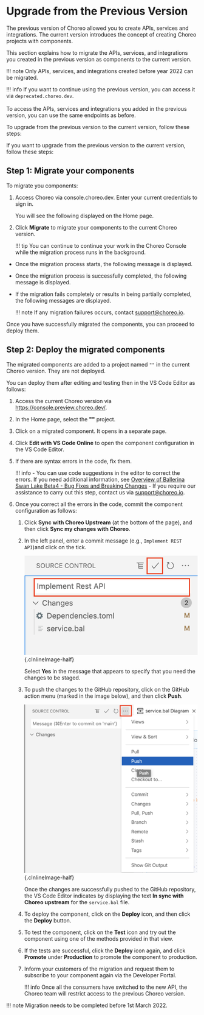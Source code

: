 # Upgrade from the Previous Version

The previous version of Choreo allowed you to create APIs, services and integrations. The current version introduces the concept of creating Choreo projects with components.

This section explains how to migrate the APIs, services, and integrations you created in the previous version as components to the current version.

!!! note
    Only APIs, services, and integrations created before year 2022 can be migrated.

!!! info
    If you want to continue using the previous version, you can access it via `deprecated.choreo.dev`.<br/><br/>To access the APIs, services and integrations you added in the previous version, you can use the same endpoints as before.

To upgrade from the previous version to the current version, follow these steps:

If you want to upgrade from the previous version to the current version, follow these steps:

## Step 1: Migrate your components

To migrate you components:

1. Access Choreo via console.choreo.dev. Enter your current credentials to sign in.

    You will see the following displayed on the Home page.

    <TODO>

2. Click **Migrate** to migrate your components to the current Choreo version.

    !!! tip
        You can continue to continue your work in the Choreo Console while the migration process runs in the background.

- Once the migration process starts, the following message is displayed.

    <TODO>

- Once the migration process is successfully completed, the following message is displayed.

    <TODO>

- If the migration fails completely or results in being partially completed, the following messages are displayed.

    <TODO>

    !!! note
        If any migration failures occurs, contact support@choreo.io.

Once you have successfully migrated the components, you can proceed to deploy them.
        

## Step 2: Deploy the migrated components

The migrated components are added to a project named `""` in the current Choreo version. They are not deployed.

You can deploy them after editing and testing then in the VS Code Editor as follows:

1. Access the current Choreo version via https://console.preview.choreo.dev/.

2. In the Home page, select the **""** project.

    <TODO>

3. Click on a migrated component. It opens in a separate page.

4. Click **Edit with VS Code Online** to open the component configuration in the VS Code Editor.

5. If there are syntax errors in the code, fix them.

    !!! info
        - You can use code suggestions in the editor to correct the errors. If you need additional information, see [Overview of Ballerina Swan Lake Beta4 - Bug Fixes and Breaking Changes](https://github.com/ballerina-platform/ballerina-release/blob/1d3e4514a356e472c1d021dcba531a517fde8967/release-notes/swan-lake-beta4-release-note.md#bug-fixes-and-breaking-changes)
        - If you require our assistance to carry out this step, contact us via support@choreo.io.
   
6. Once you correct all the errors in the code, commit the component configuration as follows:

   1. Click **Sync with Choreo Upstream** (at the bottom of the page), and then click **Sync my changes with Choreo**.

   2. In the left panel, enter a commit message (e.g., `Implement REST API`)and click on the tick.

       ![Commit message](../assets/img/tutorials/rest-api/commit-message.png){.cInlineImage-half}

      Select **Yes** in the message that appears to specify that you need the changes to be staged.

   3. To push the changes to the GitHub repository, click on the GitHub action menu (marked in the image below), and then click **Push**.

       ![Push changes](../assets/img/tutorials/rest-api/git-action-menu.png){.cInlineImage-half}

       Once the changes are successfully pushed to the GitHub repository, the VS Code Editor indicates by displaying the text **In sync with Choreo upstream** for the `service.bal` file.
   
   4. To deploy the component, click on the **Deploy** icon, and then click the **Deploy** button.
   
   5. To test the component, click on the **Test** icon and try out the component using one of the methods provided in that view.
   
   6. If the tests are successful, click the  **Deploy** icon again, and click **Promote** under **Production** to promote the component to production.
   
   7. Inform your customers of the migration and request them to subscribe to your component again via the Developer Portal.

        !!! info
            Once all the consumers have switched to the new API, the Choreo team will restrict access to the previous Choreo version. 

!!! note
    Migration needs to be completed before 1st March 2022.

